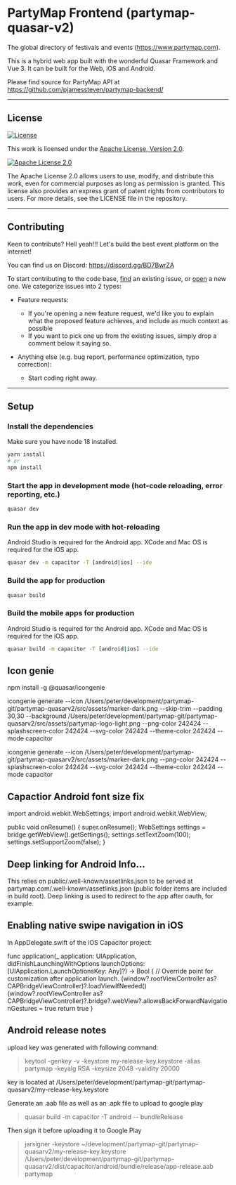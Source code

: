 # PartyMap Frontend (partymap-quasar-v2)

The global directory of festivals and events (https://www.partymap.com).

This is a hybrid web app built with the wonderful Quasar Framework and Vue 3. It can be built for the Web, iOS and Android.

Please find source for PartyMap API at https://github.com/pjamessteven/partymap-backend/

---

## License

[![License](https://img.shields.io/badge/License-Apache%202.0-blue.svg)](https://opensource.org/licenses/Apache-2.0)

This work is licensed under the [Apache License, Version 2.0](http://www.apache.org/licenses/LICENSE-2.0).

[![Apache License 2.0](https://img.shields.io/badge/License-Apache%202.0-blue.svg)](http://www.apache.org/licenses/LICENSE-2.0)

The Apache License 2.0 allows users to use, modify, and distribute this work, even for commercial purposes as long as permission is granted. This license also provides an express grant of patent rights from contributors to users. For more details, see the LICENSE file in the repository.

---

## Contributing

Keen to contribute? Hell yeah!!! Let's build the best event platform on the internet!

You can find us on Discord: https://discord.gg/BD7BwrZA

To start contributing to the code base, [find](https://github.com/pjamessteven/partymap-quasar-v2/issues?q=is:issue+is:closed) an existing issue, or [open](https://github.com/pjamessteven/partymap-quasar-v2/issues/new/choose) a new one. We categorize issues into 2 types:

- Feature requests:

  - If you're opening a new feature request, we'd like you to explain what the proposed feature achieves, and include as much context as possible
  - If you want to pick one up from the existing issues, simply drop a comment below it saying so.

- Anything else (e.g. bug report, performance optimization, typo correction):
  - Start coding right away.

---

## Setup

### Install the dependencies

Make sure you have node 18 installed.

```bash
yarn install
# or
npm install
```

### Start the app in development mode (hot-code reloading, error reporting, etc.)

```bash
quasar dev
```

### Run the app in dev mode with hot-reloading

Android Studio is required for the Android app.
XCode and Mac OS is required for the iOS app.

```bash
quasar dev -m capacitor -T [android|ios] --ide
```

### Build the app for production

```bash
quasar build
```

### Build the mobile apps for production

Android Studio is required for the Android app.
XCode and Mac OS is required for the iOS app.

```bash
quasar build -m capacitor -T [android|ios] --ide
```

## Icon genie

npm install -g @quasar/icongenie

icongenie generate --icon /Users/peter/development/partymap-git/partymap-quasarv2/src/assets/marker-dark.png --skip-trim --padding 30,30 --background /Users/peter/development/partymap-git/partymap-quasarv2/src/assets/partymap-logo-light.png --png-color 242424 --splashscreen-color 242424 --svg-color 242424 --theme-color 242424 --mode capacitor

icongenie generate --icon /Users/peter/development/partymap-git/partymap-quasarv2/src/assets/marker-dark.png --png-color 242424 --splashscreen-color 242424 --svg-color 242424 --theme-color 242424 --mode capacitor

## Capactior Android font size fix

import android.webkit.WebSettings;
import android.webkit.WebView;

public void onResume() {
super.onResume();
WebSettings settings = bridge.getWebView().getSettings();
settings.setTextZoom(100);
settings.setSupportZoom(false);
}

## Deep linking for Android Info...

This relies on public/.well-known/assetlinks.json to be served at partymap.com/.well-known/assetlinks.json (public folder items are included in build root). Deep linking is used to redirect to the app after oauth, for example.

## Enabling native swipe navigation in iOS

In AppDelegate.swift of the iOS Capacitor project:

func application(\_ application: UIApplication, didFinishLaunchingWithOptions launchOptions: [UIApplication.LaunchOptionsKey: Any]?) -> Bool {
// Override point for customization after application launch.
(window?.rootViewController as? CAPBridgeViewController)?.loadViewIfNeeded()
(window?.rootViewController as? CAPBridgeViewController)?.bridge?.webView?.allowsBackForwardNavigationGestures = true
return true
}

## Android release notes

upload key was generated with following command:

> keytool -genkey -v -keystore my-release-key.keystore -alias partymap -keyalg RSA -keysize 2048 -validity 20000

key is located at
/Users/peter/development/partymap-git/partymap-quasarv2/my-release-key.keystore

Generate an .aab file as well as an .apk file to upload to google play

> quasar build -m capacitor -T android -- bundleRelease

Then sign it before uploading it to Google Play

> jarsigner -keystore ~/development/partymap-git/partymap-quasarv2/my-release-key.keystore /Users/peter/development/partymap-git/partymap-quasarv2/dist/capacitor/android/bundle/release/app-release.aab partymap
